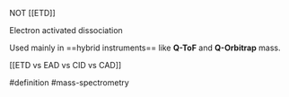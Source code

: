 NOT [[ETD]]

Electron activated dissociation

Used mainly in ==hybrid instruments== like **Q-ToF** and **Q-Orbitrap** mass.

[[ETD vs EAD vs CID vs CAD]]



#definition #mass-spectrometry 